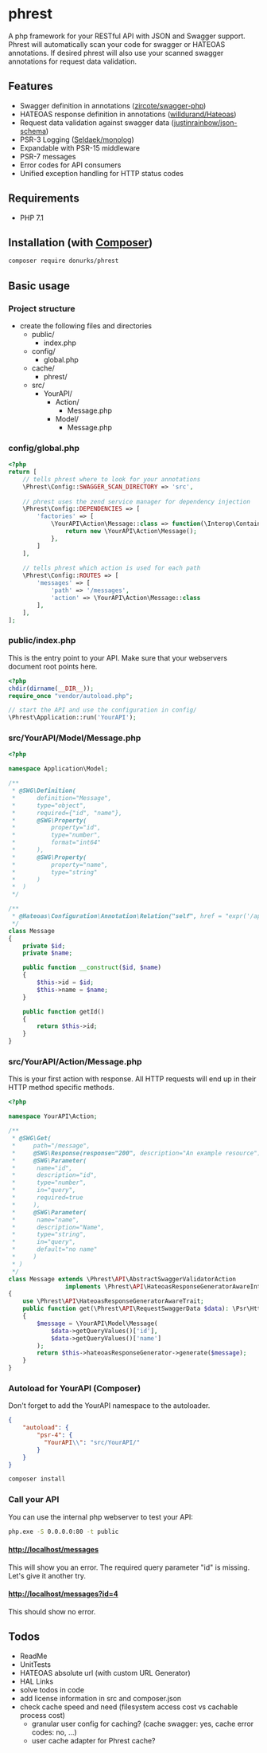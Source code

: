 # phrest

A php framework for your RESTful API with JSON and Swagger support. Phrest will automatically scan your code for swagger or HATEOAS annotations. If desired phrest will also use your scanned swagger annotations for request data validation.

## Features
- Swagger definition in annotations ([zircote/swagger-php](https://github.com/zircote/swagger-php))
- HATEOAS response definition in annotations ([willdurand/Hateoas](https://github.com/willdurand/Hateoas))
- Request data validation against swagger data ([justinrainbow/json-schema](https://github.com/justinrainbow/json-schema))
- PSR-3 Logging ([Seldaek/monolog](https://github.com/Seldaek/monolog))
- Expandable with PSR-15 middleware
- PSR-7 messages
- Error codes for API consumers
- Unified exception handling for HTTP status codes

## Requirements
- PHP 7.1

## Installation (with [Composer](https://getcomposer.org))

```sh
composer require donurks/phrest
```

## Basic usage
### Project structure
- create the following files and directories
    - public/
        - index.php
    - config/
        - global.php
    - cache/
        - phrest/
    - src/
        - YourAPI/
            - Action/
                - Message.php
            - Model/
                - Message.php
                
### config/global.php
```php
<?php
return [
    // tells phrest where to look for your annotations
    \Phrest\Config::SWAGGER_SCAN_DIRECTORY => 'src',
    
    // phrest uses the zend service manager for dependency injection
    \Phrest\Config::DEPENDENCIES => [
        'factories' => [
            \YourAPI\Action\Message::class => function(\Interop\Container\ContainerInterface $container) {
                return new \YourAPI\Action\Message();
            },
        ]
    ],
    
    // tells phrest which action is used for each path
    \Phrest\Config::ROUTES => [
        'messages' => [
            'path' => '/messages',
            'action' => \YourAPI\Action\Message::class
        ],
    ],
];
```

### public/index.php
This is the entry point to your API. Make sure that your webservers document root points here.
```php
<?php
chdir(dirname(__DIR__));
require_once "vendor/autoload.php";

// start the API and use the configuration in config/
\Phrest\Application::run('YourAPI');
```
### src/YourAPI/Model/Message.php
```php
<?php

namespace Application\Model;

/**
 * @SWG\Definition(
 *      definition="Message",
 *      type="object",
 *      required={"id", "name"},
 *      @SWG\Property(
 *          property="id",
 *          type="number",
 *          format="int64"
 *      ),
 *      @SWG\Property(
 *          property="name",
 *          type="string"
 *      )
 *  )
 */

/**
 * @Hateoas\Configuration\Annotation\Relation("self", href = "expr('/api/messages/' ~ object.getId())")
 */
class Message
{
    private $id;
    private $name;

    public function __construct($id, $name)
    {
        $this->id = $id;
        $this->name = $name;
    }

    public function getId()
    {
        return $this->id;
    }
}
```

### src/YourAPI/Action/Message.php
This is your first action with response. All HTTP requests will end up in their HTTP method specific methods. 
```php
<?php

namespace YourAPI\Action;

/**
 * @SWG\Get(
 *     path="/message",
 *     @SWG\Response(response="200", description="An example resource"),
 *     @SWG\Parameter(
 *      name="id",
 *      description="id",
 *      type="number",
 *      in="query",
 *      required=true
 *     ),
 *     @SWG\Parameter(
 *      name="name",
 *      description="Name",
 *      type="string",
 *      in="query",
 *      default="no name" 
 *     )
 * )
 */
class Message extends \Phrest\API\AbstractSwaggerValidatorAction 
                implements \Phrest\API\HateoasResponseGeneratorAwareInterface
{
    use \Phrest\API\HateoasResponseGeneratorAwareTrait;
    public function get(\Phrest\API\RequestSwaggerData $data): \Psr\Http\Message\ResponseInterface
    {
        $message = \YourAPI\Model\Message(
            $data->getQueryValues()['id'],
            $data->getQueryValues()['name']
        );
        return $this->hateoasResponseGenerator->generate($message);
    }
}
```
        
### Autoload for YourAPI (Composer)
Don't forget to add the YourAPI namespace to the autoloader.
```json
{
    "autoload": {
        "psr-4": {
          "YourAPI\\": "src/YourAPI/"
        }
    }
}
```
```sh
composer install
```

### Call your API
You can use the internal php webserver to test your API:
```sh
php.exe -S 0.0.0.0:80 -t public
```

#### [http://localhost/messages](http://localhost/messages) 
This will show you an error. The required query parameter "id" is missing. Let's give it another try.

#### [http://localhost/messages?id=4](http://localhost/messages?id=4)
This should show no error.
 
## Todos
- ReadMe
- UnitTests
- HATEOAS absolute url (with custom URL Generator)
- HAL Links
- solve todos in code
- add license information in src and composer.json
- check cache speed and need (filesystem access cost vs cachable process cost)
    - granular user config for caching? (cache swagger: yes, cache error codes: no, ...)
    - user cache adapter for Phrest cache?